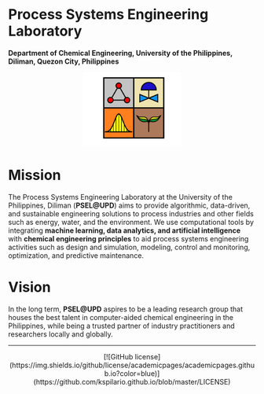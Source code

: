 # Process Systems Engineering Laboratory
**Department of Chemical Engineering, University of the Philippines, Diliman, Quezon City, Philippines**

<p align="center">
    <img src="images/psel_logo_2023.png" width="200">
</p>

# Mission

The Process Systems Engineering Laboratory at the University of the Philippines, Diliman (**PSEL@UPD**) aims to provide algorithmic, data-driven, and sustainable engineering solutions to process industries and other fields such as energy, water, and the environment. We use computational tools by integrating **machine learning, data analytics, and artificial intelligence** with **chemical engineering principles** to aid process systems engineering activities such as design and simulation, modeling, control and monitoring, optimization, and predictive maintenance. 

# Vision

In the long term, **PSEL@UPD** aspires to be a leading research group that houses the best talent in computer-aided chemical engineering in the Philippines, while being a trusted partner of industry practitioners and researchers locally and globally. 


---
<div align="center">
[![GitHub license](https://img.shields.io/github/license/academicpages/academicpages.github.io?color=blue)](https://github.com/kspilario.github.io/blob/master/LICENSE)
